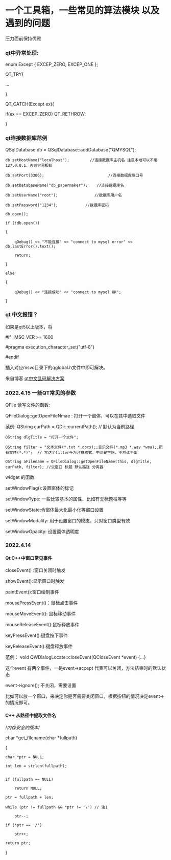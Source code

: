# 一个工具箱，一些常见的算法模块 以及 遇到的问题

压力面前保持优雅

### qt中异常处理:

enum Except { EXCEP_ZERO, EXCEP_ONE };

QT_TRY{

...

}

QT_CATCH(Except ex){

if(ex == EXCEP_ZERO) QT_RETHROW;

}


### qt连接数据库范例

 QSqlDatabase db = QSqlDatabase::addDatabase("QMYSQL");
 
    db.setHostName("localhost");         //连接数据库主机名 注意本地可以不用127.0.0.1，否则容易报错
    
    db.setPort(3306);                            //连接数据库端口号
    
    db.setDatabaseName("db_papermaker");    //连接数据库名
    
    db.setUserName("root");                //数据库用户名
    
    db.setPassword("1234");            //数据库密码
    
    db.open();
    
    if (!db.open()) 
    
    {
    
        qDebug() << "不能连接" << "connect to mysql error" << db.lastError().text();
	
        return;
	
    }
    
    else
    
    {
    
        qDebug() << "连接成功" << "connect to mysql OK";
	
    }

### qt 中文报错？

如果是qt5以上版本，将

#if _MSC_VER >= 1600

#pragma execution_character_set("utf-8")

#endif

插入对应msvc目录下的qglobal.h文件中即可解决。

来自博客 [qt中文乱码解决方案](https://blog.csdn.net/weixin_42258743/article/details/119731075)

### 2022.4.15 一些QT常见的参数

QFile 读写文件的函数:

QFileDialog::getOpenFileNmae : 打开一个窗体，可以在其中选取文件

范例:
	QString curPath = QDir::currentPath(); // 默认为当前路径
	
	QString dlgTitle = "打开一个文件";
	
	QString filter = "文本文件(*.txt *.docx);;音乐文件(*.mp3 *.wav *wma);;所有文件(*.*)";  // 写这个filter千万注意格式，中间是空格，不然读不出
	
	QString aFilename = QFileDialog::getOpenFileName(this, dlgTitle, curPath, filter); //父窗口 标题 默认路径 分离器

widget 的函数:

setWindowFlag():设置窗体的标记

setWindowType: 一些比较基本的属性，比如有无标题栏等等

setWindowState:令窗体最大化最小化等窗口设置

setWindowModality: 用于设置窗口的模态，只对窗口类型有效

setWindowOpacity: 设置窗体透明度

### 2022.4.14

#### Qt C++中窗口常见事件

closeEvent() :窗口关闭时触发

showEvent():显示窗口时触发

paintEvent():窗口绘制事件

mousePressEvent()：鼠标点击事件

mouseMoveEvent(): 鼠标移动事件

mouseReleaseEvent():鼠标释放事件

keyPressEvent():键盘按下事件

keyReleaseEvent():键盘释放事件

范例：
void QWDialogLocate::closeEvent(QCloseEvent *event)
{...}

这个event 有两个事件，一是event->accept 代表可以关闭，方法结束时的默认状态

event->ignore(); 不关闭，需要设置

比如可以放一个窗口，来决定你是否需要关闭窗口，根据按钮的情况决定event->的情况即可。

#### C++ 从路径中提取文件名

/*内存安全的版本*/

char *get_filename(char *fullpath)

{

	char *ptr = NULL;
	
	int len = strlen(fullpath);
	
 
	if (fullpath == NULL)
	
		return NULL;
 
	ptr = fullpath + len;
 
	while (ptr != fullpath && *ptr != '\') // 注1
	
		ptr--;
 
	if (*ptr == '/')
	
		ptr++;
 
	return ptr;	
}
